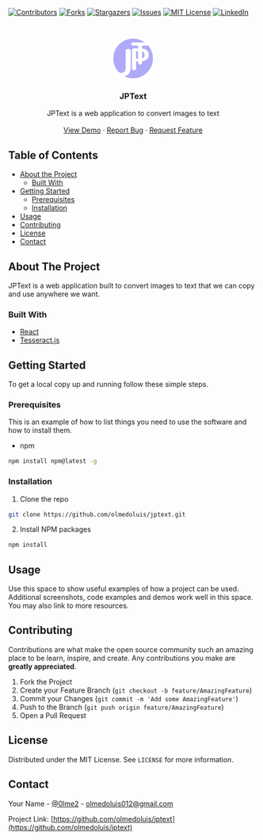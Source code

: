 [![Contributors][contributors-shield]][contributors-url]
[![Forks][forks-shield]][forks-url]
[![Stargazers][stars-shield]][stars-url]
[![Issues][issues-shield]][issues-url]
[![MIT License][license-shield]][license-url]
[![LinkedIn][linkedin-shield]][linkedin-url]

<!-- PROJECT LOGO -->
<br />
<p align="center">
  <a href="https://github.com/olmedoluis/jptext">
    <img src="images/jpt-icon.png" alt="Logo" width="80" height="80">
  </a>

  <h3 align="center">JPText</h3>

  <p align="center">
    JPText is a web application to convert images to text
    <br />
    <br />
    <a href="www.jptext.netlify.app">View Demo</a>
    ·
    <a href="https://github.com/olmedoluis/jptext/issues">Report Bug</a>
    ·
    <a href="https://github.com/olmedoluis/jptext/issues">Request Feature</a>
  </p>
</p>

<!-- TABLE OF CONTENTS -->

## Table of Contents

- [About the Project](#about-the-project)
  - [Built With](#built-with)
- [Getting Started](#getting-started)
  - [Prerequisites](#prerequisites)
  - [Installation](#installation)
- [Usage](#usage)
- [Contributing](#contributing)
- [License](#license)
- [Contact](#contact)

<!-- ABOUT THE PROJECT -->

## About The Project

JPText is a web application built to convert images to text that we can copy and use anywhere we want.

### Built With

- [React](https://reactjs.org/)
- [Tesseract.js](https://tesseract.projectnaptha.com/)

<!-- GETTING STARTED -->

## Getting Started

To get a local copy up and running follow these simple steps.

### Prerequisites

This is an example of how to list things you need to use the software and how to install them.

- npm

```sh
npm install npm@latest -g
```

### Installation

1. Clone the repo

```sh
git clone https://github.com/olmedoluis/jptext.git
```

2. Install NPM packages

```sh
npm install
```

<!-- USAGE EXAMPLES -->

## Usage

Use this space to show useful examples of how a project can be used. Additional screenshots, code examples and demos work well in this space. You may also link to more resources.

<!-- CONTRIBUTING -->

## Contributing

Contributions are what make the open source community such an amazing place to be learn, inspire, and create. Any contributions you make are **greatly appreciated**.

1. Fork the Project
2. Create your Feature Branch (`git checkout -b feature/AmazingFeature`)
3. Commit your Changes (`git commit -m 'Add some AmazingFeature'`)
4. Push to the Branch (`git push origin feature/AmazingFeature`)
5. Open a Pull Request

<!-- LICENSE -->

## License

Distributed under the MIT License. See `LICENSE` for more information.

<!-- CONTACT -->

## Contact

Your Name - [@0lme2](https://twitter.com/0lme2) - olmedoluis012@gmail.com

Project Link: [https://github.com/olmedoluis/jptext](https://github.com/olmedoluis/jptext)

<!-- MARKDOWN LINKS & IMAGES -->
<!-- https://www.markdownguide.org/basic-syntax/#reference-style-links -->

[contributors-shield]: https://img.shields.io/github/contributors/olmedoluis/jptext.svg?style=flat-square
[contributors-url]: https://github.com/olmedoluis/jptext/graphs/contributors
[forks-shield]: https://img.shields.io/github/forks/olmedoluis/jptext.svg?style=flat-square
[forks-url]: https://github.com/olmedoluis/jptext/network/members
[stars-shield]: https://img.shields.io/github/stars/olmedoluis/jptext.svg?style=flat-square
[stars-url]: https://github.com/olmedoluis/jptext/stargazers
[issues-shield]: https://img.shields.io/github/issues/olmedoluis/jptext.svg?style=flat-square
[issues-url]: https://github.com/olmedoluis/jptext/issues
[license-shield]: https://img.shields.io/github/license/olmedoluis/jptext.svg?style=flat-square
[license-url]: https://github.com/olmedoluis/jptext/blob/master/LICENSE.txt
[linkedin-shield]: https://img.shields.io/badge/-LinkedIn-black.svg?style=flat-square&logo=linkedin&colorB=555
[linkedin-url]: https://linkedin.com/in/luisaolmedo
[product-screenshot]: images/screenshot.png
